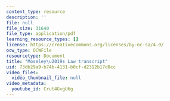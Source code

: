 ```yaml
---
content_type: resource
description: ''
file: null
file_size: 31640
file_type: application/pdf
learning_resource_types: []
license: https://creativecommons.org/licenses/by-nc-sa/4.0/
ocw_type: OCWFile
resourcetype: Document
title: "Moseley\u2019s Law transcript"
uid: 73db29a9-b74b-4131-b0cf-d2312b17d8cc
video_files:
  video_thumbnail_file: null
video_metadata:
  youtube_id: Crut4GvgU6g
---
```

